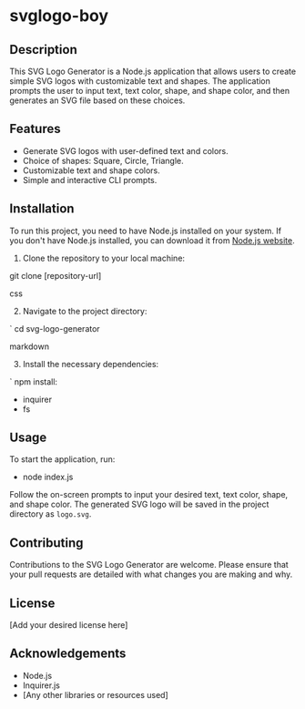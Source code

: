 # svglogo-boy


## Description

This SVG Logo Generator is a Node.js application that allows users to create simple SVG logos with customizable text and shapes. The application prompts the user to input text, text color, shape, and shape color, and then generates an SVG file based on these choices.

## Features

- Generate SVG logos with user-defined text and colors.
- Choice of shapes: Square, Circle, Triangle.
- Customizable text and shape colors.
- Simple and interactive CLI prompts.

## Installation

To run this project, you need to have Node.js installed on your system. If you don't have Node.js installed, you can download it from [Node.js website](https://nodejs.org/).

1. Clone the repository to your local machine:

git clone [repository-url]

css

2. Navigate to the project directory:

` cd svg-logo-generator

markdown

3. Install the necessary dependencies:

` npm install:
- inquirer
- fs 




## Usage

To start the application, run:


- node index.js




Follow the on-screen prompts to input your desired text, text color, shape, and shape color. The generated SVG logo will be saved in the project directory as `logo.svg`.

## Contributing

Contributions to the SVG Logo Generator are welcome. Please ensure that your pull requests are detailed with what changes you are making and why.

## License

[Add your desired license here]

## Acknowledgements

- Node.js
- Inquirer.js
- [Any other libraries or resources used]
